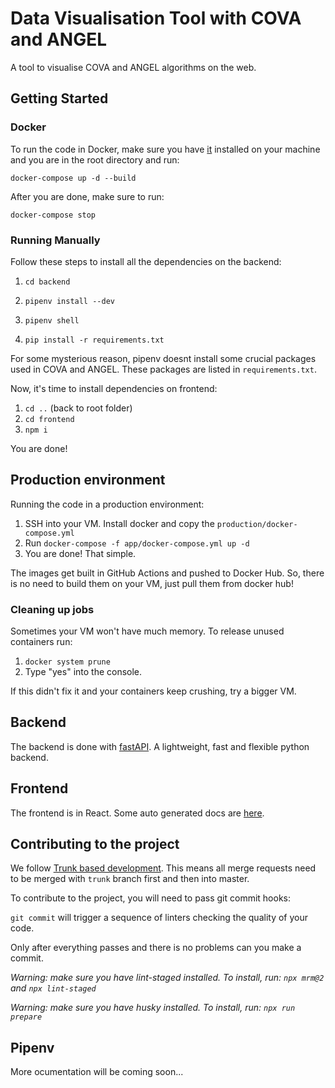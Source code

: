 # Data Visualisation Tool with COVA and ANGEL

A tool to visualise COVA and ANGEL algorithms on the web.

## Getting Started

### Docker

To run the code in Docker, make sure you have [it](https://www.docker.com/) installed on your machine and you are in the root directory and run:

`docker-compose up -d --build`

After you are done, make sure to run:

`docker-compose stop`

### Running Manually

Follow these steps to install all the dependencies on the backend:

1. `cd backend`

2. `pipenv install --dev`

3. `pipenv shell`

4. `pip install -r requirements.txt`

For some mysterious reason, pipenv doesnt install some crucial packages used in COVA and ANGEL.
These packages are listed in `requirements.txt`.

Now, it's time to install dependencies on frontend:

1. `cd ..` (back to root folder)
2. `cd frontend`
3. `npm i`

You are done!

## Production environment

Running the code in a production environment:

1. SSH into your VM. Install docker and copy the `production/docker-compose.yml`
2. Run `docker-compose -f app/docker-compose.yml up -d`
3. You are done! That simple.

The images get built in GitHub Actions and pushed to Docker Hub.
So, there is no need to build them on your VM, just pull them from docker hub!

### Cleaning up jobs

Sometimes your VM won't have much memory. To release unused containers run:

1. `docker system prune`
2. Type "yes" into the console.

If this didn't fix it and your containers keep crushing, try a bigger VM.

## Backend

The backend is done with [fastAPI](https://fastapi.tiangolo.com/). A lightweight, fast and flexible python backend.

## Frontend

The frontend is in React. Some auto generated docs are [here](frontend/README.md).

## Contributing to the project

We follow [Trunk based development](https://trunkbaseddevelopment.com/).
This means all merge requests need to be merged with `trunk` branch first and then into master.

To contribute to the project, you will need to pass git commit hooks:

`git commit` will trigger a sequence of linters checking the quality of your code.

Only after everything passes and there
is no problems can you make a commit.

_Warning: make sure you have lint-staged installed._
_To install, run: `npx mrm@2` and `npx lint-staged`_

_Warning: make sure you have husky installed._
_To install, run: `npx run prepare`_

## Pipenv

More ocumentation will be coming soon...
